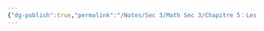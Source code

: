 ```yaml
---
{"dg-publish":true,"permalink":"/Notes/Sec 3/Math Sec 3/Chapitre 5：Les Fonctions/Section 5.2： Les modes de représentations d’une relation/C) Le graphique/"}
---
```


